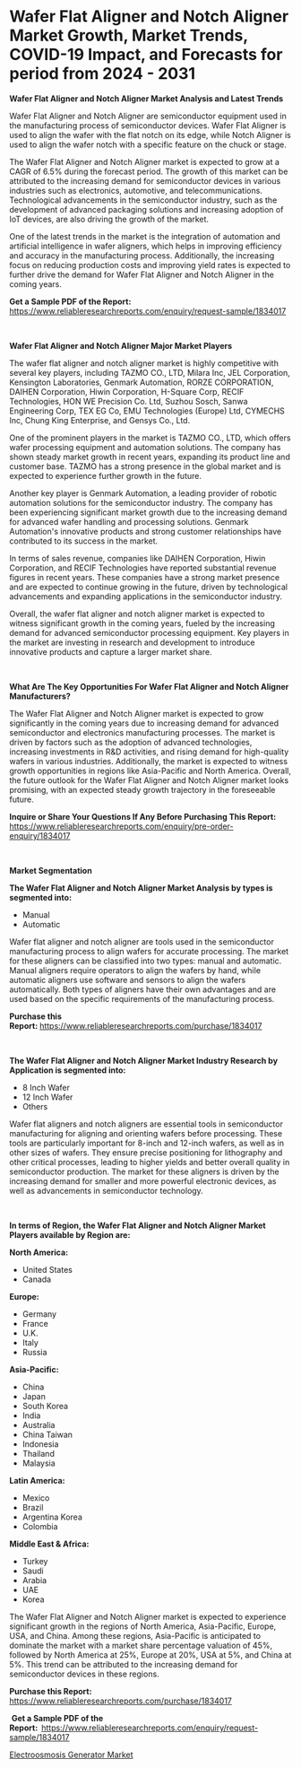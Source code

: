 <p><h1>Wafer Flat Aligner and Notch Aligner Market Growth, Market Trends, COVID-19 Impact, and Forecasts for period from 2024 - 2031</h1></p><p><strong>Wafer Flat Aligner and Notch Aligner Market Analysis and Latest Trends</strong></p>
<p><p>Wafer Flat Aligner and Notch Aligner are semiconductor equipment used in the manufacturing process of semiconductor devices. Wafer Flat Aligner is used to align the wafer with the flat notch on its edge, while Notch Aligner is used to align the wafer notch with a specific feature on the chuck or stage.</p><p>The Wafer Flat Aligner and Notch Aligner market is expected to grow at a CAGR of 6.5% during the forecast period. The growth of this market can be attributed to the increasing demand for semiconductor devices in various industries such as electronics, automotive, and telecommunications. Technological advancements in the semiconductor industry, such as the development of advanced packaging solutions and increasing adoption of IoT devices, are also driving the growth of the market.</p><p>One of the latest trends in the market is the integration of automation and artificial intelligence in wafer aligners, which helps in improving efficiency and accuracy in the manufacturing process. Additionally, the increasing focus on reducing production costs and improving yield rates is expected to further drive the demand for Wafer Flat Aligner and Notch Aligner in the coming years.</p></p>
<p><strong>Get a Sample PDF of the Report:&nbsp;</strong> <a href="https://www.reliableresearchreports.com/enquiry/request-sample/1834017">https://www.reliableresearchreports.com/enquiry/request-sample/1834017</a></p>
<p>&nbsp;</p>
<p><strong>Wafer Flat Aligner and Notch Aligner Major Market Players</strong></p>
<p><p>The wafer flat aligner and notch aligner market is highly competitive with several key players, including TAZMO CO., LTD, Milara Inc, JEL Corporation, Kensington Laboratories, Genmark Automation, RORZE CORPORATION, DAIHEN Corporation, Hiwin Corporation, H-Square Corp, RECIF Technologies, HON WE Precision Co. Ltd, Suzhou Sosch, Sanwa Engineering Corp, TEX EG Co, EMU Technologies (Europe) Ltd, CYMECHS Inc, Chung King Enterprise, and Gensys Co., Ltd.</p><p>One of the prominent players in the market is TAZMO CO., LTD, which offers wafer processing equipment and automation solutions. The company has shown steady market growth in recent years, expanding its product line and customer base. TAZMO has a strong presence in the global market and is expected to experience further growth in the future.</p><p>Another key player is Genmark Automation, a leading provider of robotic automation solutions for the semiconductor industry. The company has been experiencing significant market growth due to the increasing demand for advanced wafer handling and processing solutions. Genmark Automation's innovative products and strong customer relationships have contributed to its success in the market.</p><p>In terms of sales revenue, companies like DAIHEN Corporation, Hiwin Corporation, and RECIF Technologies have reported substantial revenue figures in recent years. These companies have a strong market presence and are expected to continue growing in the future, driven by technological advancements and expanding applications in the semiconductor industry.</p><p>Overall, the wafer flat aligner and notch aligner market is expected to witness significant growth in the coming years, fueled by the increasing demand for advanced semiconductor processing equipment. Key players in the market are investing in research and development to introduce innovative products and capture a larger market share.</p></p>
<p>&nbsp;</p>
<p><strong>What Are The Key Opportunities For Wafer Flat Aligner and Notch Aligner Manufacturers?</strong></p>
<p><p>The Wafer Flat Aligner and Notch Aligner market is expected to grow significantly in the coming years due to increasing demand for advanced semiconductor and electronics manufacturing processes. The market is driven by factors such as the adoption of advanced technologies, increasing investments in R&D activities, and rising demand for high-quality wafers in various industries. Additionally, the market is expected to witness growth opportunities in regions like Asia-Pacific and North America. Overall, the future outlook for the Wafer Flat Aligner and Notch Aligner market looks promising, with an expected steady growth trajectory in the foreseeable future.</p></p>
<p><strong>Inquire or Share Your Questions If Any Before Purchasing This Report:</strong> <a href="https://www.reliableresearchreports.com/enquiry/pre-order-enquiry/1834017">https://www.reliableresearchreports.com/enquiry/pre-order-enquiry/1834017</a></p>
<p>&nbsp;</p>
<p><strong>Market Segmentation</strong></p>
<p><strong>The Wafer Flat Aligner and Notch Aligner Market Analysis by types is segmented into:</strong></p>
<p><ul><li>Manual</li><li>Automatic</li></ul></p>
<p><p>Wafer flat aligner and notch aligner are tools used in the semiconductor manufacturing process to align wafers for accurate processing. The market for these aligners can be classified into two types: manual and automatic. Manual aligners require operators to align the wafers by hand, while automatic aligners use software and sensors to align the wafers automatically. Both types of aligners have their own advantages and are used based on the specific requirements of the manufacturing process.</p></p>
<p><strong>Purchase this Report:&nbsp;</strong><a href="https://www.reliableresearchreports.com/purchase/1834017">https://www.reliableresearchreports.com/purchase/1834017</a></p>
<p>&nbsp;</p>
<p><strong>The Wafer Flat Aligner and Notch Aligner Market Industry Research by Application is segmented into:</strong></p>
<p><ul><li>8 Inch Wafer</li><li>12 Inch Wafer</li><li>Others</li></ul></p>
<p><p>Wafer flat aligners and notch aligners are essential tools in semiconductor manufacturing for aligning and orienting wafers before processing. These tools are particularly important for 8-inch and 12-inch wafers, as well as in other sizes of wafers. They ensure precise positioning for lithography and other critical processes, leading to higher yields and better overall quality in semiconductor production. The market for these aligners is driven by the increasing demand for smaller and more powerful electronic devices, as well as advancements in semiconductor technology.</p></p>
<p>&nbsp;</p>
<p><strong>In terms of Region, the Wafer Flat Aligner and Notch Aligner Market Players available by Region are:</strong></p>
<p>
    <p> <strong> North America: </strong>
        <ul>
            <li>United States</li>
            <li>Canada</li>
        </ul>
        </p> 
    <p> <strong> Europe: </strong>
        <ul>
            <li>Germany</li>
            <li>France</li>
            <li>U.K.</li>
            <li>Italy</li>
            <li>Russia</li>
        </ul>
        </p> 
    <p> <strong> Asia-Pacific: </strong>
        <ul>
            <li>China</li>
            <li>Japan</li>
            <li>South Korea</li>
            <li>India</li>
            <li>Australia</li>
            <li>China Taiwan</li>
            <li>Indonesia</li>
            <li>Thailand</li>
            <li>Malaysia</li>
        </ul>
        </p> 
    <p> <strong> Latin America: </strong>
        <ul>
            <li>Mexico</li>
            <li>Brazil</li>
            <li>Argentina Korea</li>
            <li>Colombia</li>
        </ul>
        </p> 
    <p> <strong> Middle East & Africa: </strong>
        <ul>
            <li>Turkey</li>
            <li>Saudi</li>
            <li>Arabia</li>
            <li>UAE</li>
            <li>Korea</li>
        </ul>
    </p>
    </p>
<p><p>The Wafer Flat Aligner and Notch Aligner market is expected to experience significant growth in the regions of North America, Asia-Pacific, Europe, USA, and China. Among these regions, Asia-Pacific is anticipated to dominate the market with a market share percentage valuation of 45%, followed by North America at 25%, Europe at 20%, USA at 5%, and China at 5%. This trend can be attributed to the increasing demand for semiconductor devices in these regions.</p></p>
<p><strong>Purchase this Report: </strong><a href="https://www.reliableresearchreports.com/purchase/1834017">https://www.reliableresearchreports.com/purchase/1834017</a></p>
<p>&nbsp;<strong>Get a Sample PDF of the Report:&nbsp;&nbsp;</strong><a href="https://www.reliableresearchreports.com/enquiry/request-sample/1834017">https://www.reliableresearchreports.com/enquiry/request-sample/1834017</a></p>
<p><strong></strong></p>
<p><p><a href="https://github.com/RichRobinson5/Market-Research-Report-List-3/blob/main/electroosmosis-generator-market.md">Electroosmosis Generator Market</a></p></p>